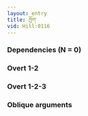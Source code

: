 ```yaml
---
layout: entry
title: ཁྱོག་
vid: Hill:0116
---
```

### Dependencies (N = 0)


### Overt 1-2


### Overt 1-2-3


### Oblique arguments
